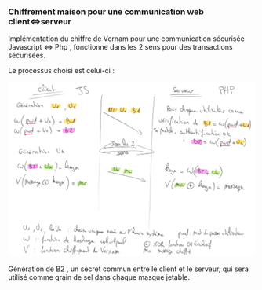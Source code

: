 <h3>Chiffrement maison pour une communication web client<=>serveur</h3>

Implémentation du chiffre de Vernam pour une communication sécurisée Javascript <=> Php , fonctionne dans les 2 sens pour des transactions sécurisées.

Le processus choisi est celui-ci :

![alt text](https://raw.githubusercontent.com/PoujadeOlivier/Chiffrement_Vernam_Php_Javascript/main/Processus_chiffrement_client_serveur.jpg) 

 Génération de B2 , un secret commun entre le client et le serveur, qui sera utilisé comme grain de sel dans chaque masque jetable.
